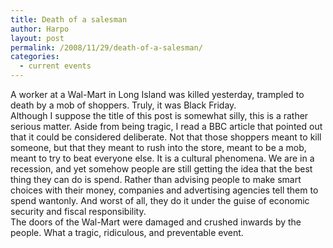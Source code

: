 ```yaml
---
title: Death of a salesman
author: Harpo
layout: post
permalink: /2008/11/29/death-of-a-salesman/
categories:
  - current events
---
```

A worker at a Wal-Mart in Long Island was killed yesterday, trampled to death by a mob of shoppers. Truly, it was Black Friday.  
Although I suppose the title of this post is somewhat silly, this is a rather serious matter. Aside from being tragic, I read a BBC article that pointed out that it could be considered deliberate. Not that those shoppers meant to kill someone, but that they meant to rush into the store, meant to be a mob, meant to try to beat everyone else. It is a cultural phenomena. We are in a recession, and yet somehow people are still getting the idea that the best thing they can do is spend. Rather than advising people to make smart choices with their money, companies and advertising agencies tell them to spend wantonly. And worst of all, they do it under the guise of economic security and fiscal responsibility.  
The doors of the Wal-Mart were damaged and crushed inwards by the people. What a tragic, ridiculous, and preventable event.